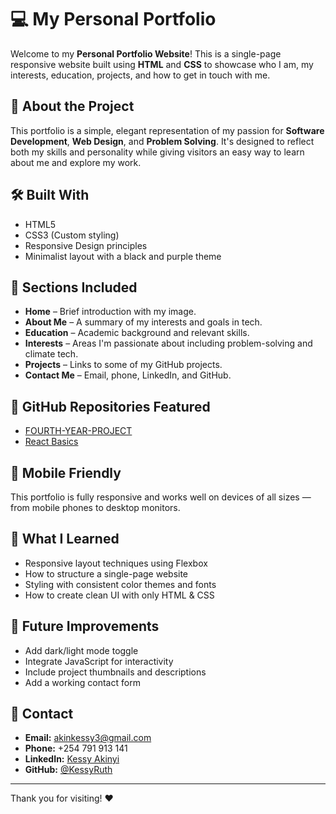 # 💻 My Personal Portfolio

Welcome to my **Personal Portfolio Website**! This is a single-page responsive website built using **HTML** and **CSS** to showcase who I am, my interests, education, projects, and how to get in touch with me.

## 🌟 About the Project

This portfolio is a simple, elegant representation of my passion for **Software Development**, **Web Design**, and **Problem Solving**. It's designed to reflect both my skills and personality while giving visitors an easy way to learn about me and explore my work.

## 🛠️ Built With

- HTML5
- CSS3 (Custom styling)
- Responsive Design principles
- Minimalist layout with a black and purple theme

## 📁 Sections Included

- **Home** – Brief introduction with my image.
- **About Me** – A summary of my interests and goals in tech.
- **Education** – Academic background and relevant skills.
- **Interests** – Areas I'm passionate about including problem-solving and climate tech.
- **Projects** – Links to some of my GitHub projects.
- **Contact Me** – Email, phone, LinkedIn, and GitHub.

## 🔗 GitHub Repositories Featured

- [FOURTH-YEAR-PROJECT](https://github.com/KessyRuth/FOURTH-YEAR-PROJECT)
- [React Basics](https://github.com/KessyRuth/react-basics)

## 📱 Mobile Friendly

This portfolio is fully responsive and works well on devices of all sizes — from mobile phones to desktop monitors.

## 🧠 What I Learned

- Responsive layout techniques using Flexbox
- How to structure a single-page website
- Styling with consistent color themes and fonts
- How to create clean UI with only HTML & CSS

## 🚀 Future Improvements

- Add dark/light mode toggle
- Integrate JavaScript for interactivity
- Include project thumbnails and descriptions
- Add a working contact form

## 📩 Contact

- **Email:** [akinkessy3@gmail.com](mailto:akinkessy3@gmail.com)  
- **Phone:** +254 791 913 141  
- **LinkedIn:** [Kessy Akinyi](https://www.linkedin.com/in/kessy-akinyi-50b100238)  
- **GitHub:** [@KessyRuth](https://github.com/KessyRuth)

---

Thank you for visiting! ❤️

